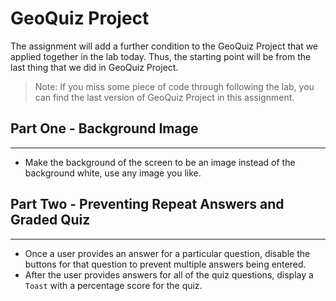 # GeoQuiz Project
The assignment will add a further condition to the GeoQuiz Project that we applied together in the lab today. Thus, the starting point will be from the last thing that we did in GeoQuiz Project.
> Note: If you miss some piece of code through following the lab, you can find the last version of GeoQuiz Project in this assignment.

## Part One - Background Image
---
- Make the background of the screen to be an image instead of the background white, use any image you like.

## Part Two - Preventing Repeat Answers and Graded Quiz 
---
- Once a user provides an answer for a particular question, disable the buttons for that question to prevent multiple answers being entered.
- After the user provides answers for all of the quiz questions, display a `Toast` with a percentage score for the quiz.
